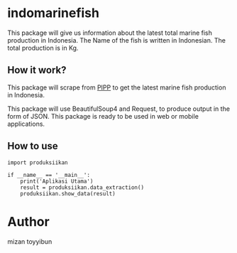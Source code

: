 # indomarinefish
This package will give us information about the latest total marine fish production in Indonesia. 
The Name of the fish is written in Indonesian. The total production is in Kg.

## How it work?
This package will scrape from [PIPP](http://pipp.djpt.kkp.go.id/produksi_harga) 
to get the latest marine fish production in Indonesia.

This package will use BeautifulSoup4 and Request, to produce output in the form of JSON. 
This package is ready to be used in web or mobile applications.

## How to use
    import produksiikan

    if __name__ == '__main__':
        print('Aplikasi Utama')
        result = produksiikan.data_extraction()
        produksiikan.show_data(result)
        
# Author
mizan toyyibun
